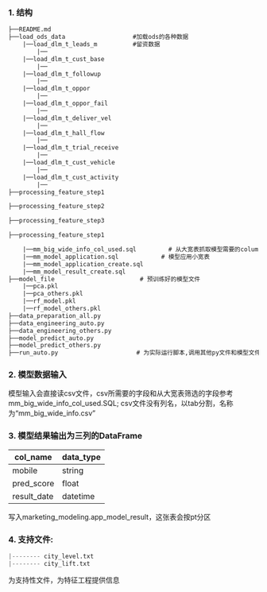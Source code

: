 ### 1. 结构
```SQL
├──README.md
├──load_ods_data                   #加载ods的各种数据
    |──load_dlm_t_leads_m          #留资数据
        |──
    |──load_dlm_t_cust_base
        |──
    |──load_dlm_t_followup
        |──
    |──load_dlm_t_oppor
        |──
    |──load_dlm_t_oppor_fail
        |──
    |──load_dlm_t_deliver_vel
        |──
    |──load_dlm_t_hall_flow
        |──
    |──load_dlm_t_trial_receive
        |──
    |──load_dlm_t_cust_vehicle
        |──
    |──load_dlm_t_cust_activity
        |──
├──processing_feature_step1

├──processing_feature_step2

├──processing_feature_step3

├──processing_feature_step1

    |──mm_big_wide_info_col_used.sql         # 从大宽表抓取模型需要的column
    |──mm_model_application.sql            # 模型应用小宽表
    |──mm_model_application_create.sql
    |──mm_model_result_create.sql
├──model_file                        # 预训练好的模型文件
    |──pca.pkl
    |──pca_others.pkl
    |──rf_model.pkl
    |──rf_model_others.pkl
├──data_preparation_all.py
├──data_engineering_auto.py
├──data_engineering_others.py
├──model_predict_auto.py
├──model_predict_others.py
├──run_auto.py                      # 为实际运行脚本,调用其他py文件和模型文件
```


### 2. 模型数据输入

模型输入会直接读csv文件，csv所需要的字段和从大宽表筛选的字段参考 mm_big_wide_info_col_used.SQL;
csv文件没有列名，以tab分割，名称为“mm_big_wide_info.csv”


### 3. 模型结果输出为三列的DataFrame
| col_name | data_type|
|------------|----------|
| mobile | string |
| pred_score | float |
| result_date| datetime |

写入marketing_modeling.app_model_result，这张表会按pt分区


### 4. 支持文件:
```python
|-------- city_level.txt
|-------- city_lift.txt
```
为支持性文件，为特征工程提供信息